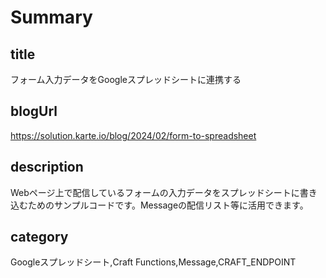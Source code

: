 # Summary

## title

フォーム入力データをGoogleスプレッドシートに連携する

## blogUrl
https://solution.karte.io/blog/2024/02/form-to-spreadsheet

## description

Webページ上で配信しているフォームの入力データをスプレッドシートに書き込むためのサンプルコードです。Messageの配信リスト等に活用できます。

## category

Googleスプレッドシート,Craft Functions,Message,CRAFT_ENDPOINT